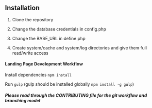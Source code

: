  ## Installation
 
 1) Clone the repository
 
 2) Change the database credentials in config.php
 
 3) Change the BASE_URL in define.php
 
 4) Create system/cache and system/log directories and give them full read/write access
 
 

####  Landing Page Development Workflow

Install dependencies `npm install`

Run `gulp` (gulp should be installed globally `npm install -g gulp`)

##### Please read through the CONTRIBUTING file for the git workflow and branching model